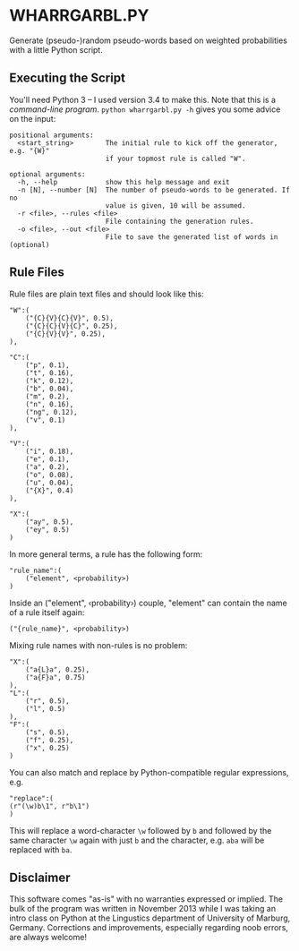 WHARRGARBL.PY
=============

Generate (pseudo-)random pseudo-words based on weighted probabilities with a little Python script.

Executing the Script
--------------------

You'll need Python 3 – I used version 3.4 to make this. Note that this is a *command-line program*. `python wharrgarbl.py -h` gives you some advice on the input:

    positional arguments:
      <start_string>        The initial rule to kick off the generator, e.g. "{W}"
                            if your topmost rule is called "W".
    
    optional arguments:
      -h, --help            show this help message and exit
      -n [N], --number [N]  The number of pseudo-words to be generated. If no
                            value is given, 10 will be assumed.
      -r <file>, --rules <file>
                            File containing the generation rules.
      -o <file>, --out <file>
                            File to save the generated list of words in (optional)

Rule Files
----------

Rule files are plain text files and should look like this:

    "W":(
        ("{C}{V}{C}{V}", 0.5),
        ("{C}{C}{V}{C}", 0.25),
        ("{C}{V}{V}", 0.25),
    ),
    
    "C":(
        ("p", 0.1),
        ("t", 0.16),
        ("k", 0.12),
        ("b", 0.04),
        ("m", 0.2),
        ("n", 0.16),
        ("ng", 0.12),
        ("v", 0.1)
    ),
    
    "V":(
        ("i", 0.18),
        ("e", 0.1),
        ("a", 0.2),
        ("o", 0.08),
        ("u", 0.04),
        ("{X}", 0.4)
    ),
    
    "X":(
        ("ay", 0.5),
        ("ey", 0.5)
    )

In more general terms, a rule has the following form:

    "rule_name":(
        ("element", <probability>)
    )
    
Inside an ("element", ‹probability›) couple, "element" can contain the name
of a rule itself again:

    ("{rule_name}", <probability>)
    
Mixing rule names with non-rules is no problem:

    "X":(
        ("a{L}a", 0.25),
        ("a{F}a", 0.75)
    ),
    "L":(
        ("r", 0.5),
        ("l", 0.5)
    ),
    "F":(
        ("s", 0.5),
        ("f", 0.25),
        ("x", 0.25)
    )

You can also match and replace by Python-compatible regular expressions, e.g.

    "replace":(
	(r"(\w)b\1", r"b\1")
    )

This will replace a word-character `\w` followed by `b` and followed by the 
same character `\w` again with just `b` and the character, e.g. `aba` will be 
replaced with `ba`.


Disclaimer
----------

This software comes "as-is" with no warranties expressed or implied. The bulk of the program was written in November 2013 while I was taking an intro class on Python at the Lingustics department of University of Marburg, Germany. Corrections and improvements, especially regarding noob errors, are always welcome!
